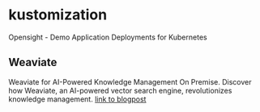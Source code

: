 # kustomization
Opensight - Demo Application Deployments for Kubernetes

## Weaviate
Weaviate for AI-Powered Knowledge Management On Premise. Discover how Weaviate, an AI-powered vector search engine, revolutionizes knowledge management.
[link to blogpost](https://blog.opensight.ch/ai-on-premise/)